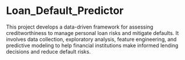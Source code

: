 # Loan_Default_Predictor
This project develops a data-driven framework for assessing creditworthiness to manage personal loan risks and mitigate defaults. It involves data collection, exploratory analysis, feature engineering, and predictive modeling to help financial institutions make informed lending decisions and reduce default risks.
